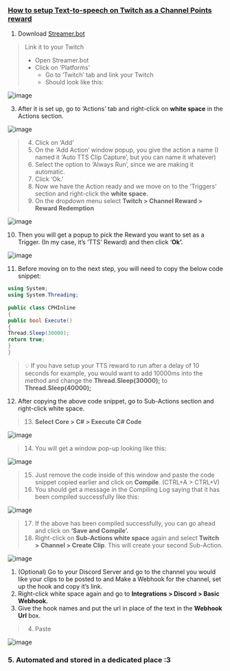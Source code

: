### [How to setup Text-to-speech on Twitch as a Channel Points reward](https://spamemotes.com/posts/how-to-setup-tts/)

1. Download [Streamer.bot](https://streamer.bot/api/releases/streamer.bot/latest/download)
> Link it to your Twitch
> - Open Streamer.bot
> - Click on ‘Platforms’
>    - Go to ‘Twitch’ tab and link your Twitch
>    - Should look like this: 
    
![image](https://github.com/Hiratsuna/Casual-Blog/assets/130181277/dba623cf-6146-403c-858c-b3c7500a70b5)

3. After it is set up, go to ‘Actions’ tab and right-click on **white space** in the Actions section. 
    
![image](https://github.com/Hiratsuna/Casual-Blog/assets/130181277/a0eb9025-e4ae-4a4a-8e12-e5fa1d5bc764)
    
> 4. Click on ‘Add’
> 5. On the ‘Add Action’ window popup, you give the action a name (I named it ‘Auto TTS Clip Capture’, but you can name it whatever) 
> 6. Select the option to ‘Always Run’, since we are making it automatic. 
> 7. Click ‘Ok.’ 
> 8. Now we have the Action ready and we move on to the ‘Triggers’ section and right-click the **white space.**
> 9. On the dropdown menu select **Twitch > Channel Reward > Reward Redemption**  
    
![image](https://github.com/Hiratsuna/Casual-Blog/assets/130181277/f571d9ab-1352-4488-9575-ca56650ebb71)
    
10. Then you will get a popup to pick the Reward you want to set as a Trigger. (In my case, it’s ‘TTS’ Reward) and then click ‘**Ok’.** 
    
![image](https://github.com/Hiratsuna/Casual-Blog/assets/130181277/ee318a31-a0f5-423e-a245-850f15e63aa3)

11. Before moving on to the next step, you will need to copy the below code snippet: 
    
```csharp
using System;
using System.Threading;
    
public class CPHInline
{
public bool Execute()
{
Thread.Sleep(30000);
return true;
}
}
```  
> 💡 If you have setup your TTS reward to run after a delay of 10 seconds for example,
>  you would want to add 10000ms into the method and change the
>  **Thread.Sleep(30000);** to **Thread.Sleep(40000);**
    
12. After copying the above code snippet, go to Sub-Actions section and right-click white space. 
> 13. **Select Core > C# > Execute C# Code** 
    
![image](https://github.com/Hiratsuna/Casual-Blog/assets/130181277/a418b38f-d733-43e2-8f61-bbf417629aa4)

    
> 14. You will get a window pop-up looking like this: 
    
![image](https://github.com/Hiratsuna/Casual-Blog/assets/130181277/7476c2e2-4f2f-4abe-ab46-ea6fcea699b7)

    
> 15. Just remove the code inside of this window and paste the code snippet copied earlier and click on **Compile**. (CTRL+A > CTRL+V) 
> 16. You should get a message in the Compiling Log saying that it has been compiled successfully like this: 
    
![image](https://github.com/Hiratsuna/Casual-Blog/assets/130181277/dd323d6e-4f7f-42b8-a44d-c11597148153)

    
> 17. If the above has been compiled successfully, you can go ahead and click on **‘Save and Compile’.**
> 18. Right-click on **Sub-Actions white space** again and select **Twitch > Channel > Create Clip**. This will create your second Sub-Action.

![image](https://github.com/Hiratsuna/Casual-Blog/assets/130181277/17aa882e-a49b-45f1-9106-20ebad86774f)

1. (Optional) Go to your Discord Server and go to the channel you would like your clips to be posted to and Make a Webhook for the channel, set up the hook and copy it’s link.
2. Right-click white space again and go to **Integrations > Discord > Basic Webhook.**
3. Give the hook names and put the url in place of the text in the **Webhook Url** box. 
> 4. Paste 
  
![image](https://github.com/Hiratsuna/Casual-Blog/assets/130181277/fba8dfb7-cd2b-49b5-8ce7-75c81d2880de)
    
### 5. Automated and stored in a dedicated place :3